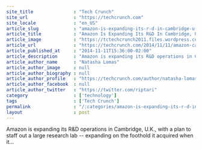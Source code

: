 ```yaml
---
site_title               : "Tech Crunch"
site_url                 : "https://techcrunch.com"
site_locale              : "en_US"
article_slug             : "amazon-is-expanding-its-r-d-in-cambridge-u-k-with-a-focus-on-prime-air-drones-and-speech-tech"
article_title            : "Amazon Is Expanding Its R&D In Cambridge, U.K., With A Focus On Prime Air Drones And Speech Tech"
article_image            : "https://tctechcrunch2011.files.wordpress.com/2013/12/amazon-primeair-2.png?w=758&h=378&crop=1"
article_url              : "https://techcrunch.com/2014/11/11/amazon-cambridge-lab/"
article_published_at     : "2014-11-11T15:36:00-02:00"
article_description      : "Amazon is expanding its R&D operations in Cambridge, U.K., with a plan to staff out a large research lab -- expanding on the foothold it acquired when it..."
article_author_name      : "Natasha Lomas"
article_author_image     : null
article_author_biography : null
article_author_profile   : "https://techcrunch.com/author/natasha-lomas/"
article_author_facebook  : null
article_author_twitter   : "https://twitter.com/riptari"
category                 : ['technology']
tags                     : ['Tech Crunch']
permalink                : "/:categories/amazon-is-expanding-its-r-d-in-cambridge-u-k-with-a-focus-on-prime-air-drones-and-speech-tech/"
layout                   : post
---
```


Amazon is expanding its R&D operations in Cambridge, U.K., with a plan to staff out a large research lab -- expanding on the foothold it acquired when it...
